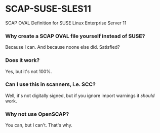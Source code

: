 # SCAP-SUSE-SLES11
SCAP OVAL Definition for SUSE Linux Enterprise Server 11

### Why create a SCAP OVAL file yourself instead of SUSE?
Because I can. And because noone else did. Satisfied?

### Does it work?
Yes, but it's not 100%.

### Can I use this in scanners, i.e. SCC?
Well, it's not digitally signed, but if you ignore import warnings it *should* work.

### Why not use OpenSCAP?
You can, but I can't. That's why.

